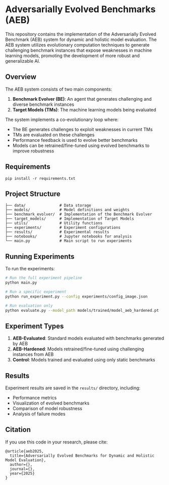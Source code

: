 # Adversarially Evolved Benchmarks (AEB)

This repository contains the implementation of the Adversarially Evolved Benchmark (AEB) system for dynamic and holistic model evaluation. The AEB system utilizes evolutionary computation techniques to generate challenging benchmark instances that expose weaknesses in machine learning models, promoting the development of more robust and generalizable AI.

## Overview

The AEB system consists of two main components:
1. **Benchmark Evolver (BE)**: An agent that generates challenging and diverse benchmark instances
2. **Target Models (TMs)**: The machine learning models being evaluated

The system implements a co-evolutionary loop where:
- The BE generates challenges to exploit weaknesses in current TMs
- TMs are evaluated on these challenges
- Performance feedback is used to evolve better benchmarks
- Models can be retrained/fine-tuned using evolved benchmarks to improve robustness

## Requirements

```
pip install -r requirements.txt
```

## Project Structure

```
├── data/               # Data storage
├── models/             # Model definitions and weights
├── benchmark_evolver/  # Implementation of the Benchmark Evolver
├── target_models/      # Implementation of Target Models
├── utils/              # Utility functions
├── experiments/        # Experiment configurations
├── results/            # Experimental results
├── notebooks/          # Jupyter notebooks for analysis
└── main.py             # Main script to run experiments
```

## Running Experiments

To run the experiments:

```bash
# Run the full experiment pipeline
python main.py

# Run a specific experiment
python run_experiment.py --config experiments/config_image.json

# Run evaluation only
python evaluate.py --model_path models/trained/model_aeb_hardened.pt
```

## Experiment Types

1. **AEB-Evaluated**: Standard models evaluated with benchmarks generated by AEB
2. **AEB-Hardened**: Models retrained/fine-tuned using challenging instances from AEB
3. **Control**: Models trained and evaluated using only static benchmarks

## Results

Experiment results are saved in the `results/` directory, including:
- Performance metrics
- Visualization of evolved benchmarks
- Comparison of model robustness
- Analysis of failure modes

## Citation

If you use this code in your research, please cite:

```
@article{aeb2025,
  title={Adversarially Evolved Benchmarks for Dynamic and Holistic Model Evaluation},
  author={},
  journal={},
  year={2025}
}
```